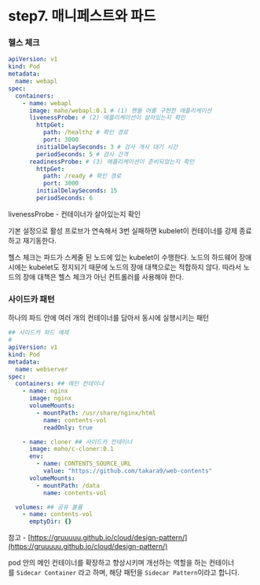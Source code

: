 # step7. 매니페스트와 파드

### 헬스 체크

```yaml
apiVersion: v1
kind: Pod
metadata:
  name: webapl
spec:
  containers:
    - name: webapl
      image: maho/webapl:0.1 # (1) 핸들 어를 구현한 애플리케이션
      livenessProbe: # (2) 애플리케이션이 살아있는지 확인
        httpGet:
          path: /healthz # 확인 경로
          port: 3000
        initialDelaySeconds: 3 # 검사 개시 대기 시간
        periodSeconds: 5 # 검사 간격
      readinessProbe: # (3) 애플리케이션이 준비되었는지 확인
        httpGet:
          path: /ready # 확인 경로
          port: 3000
        initialDelaySeconds: 15
        periodSeconds: 6
```

livenessProbe - 컨테이너가 살아있는지 확인

기본 설정으로 활성 프로브가 연속해서 3번 실패하면 kubelet이 컨테이너를 강제 종료하고 재기동한다.

헬스 체크는 파드가 스케줄 된 노드에 있는 kubelet이 수행한다. 노드의 하드웨어 장애 시에는 kubelet도 정지되기 때문에 노드의 장애 대책으로는 적합하지 않다. 따라서 노드의 장애 대책은 헬스 체크가 아닌 컨트롤러를 사용해야 한다.

### 사이드카 패턴

하나의 파드 안에 여러 개의 컨테이너를 담아서 동시에 실행시키는 패턴

```yaml
## 사이드카 파드 예제
#
apiVersion: v1
kind: Pod
metadata:
  name: webserver
spec:
  containers: ## 메인 컨테이너
    - name: nginx
      image: nginx
      volumeMounts:
        - mountPath: /usr/share/nginx/html
          name: contents-vol
          readOnly: true

    - name: cloner ## 사이드카 컨테이너
      image: maho/c-cloner:0.1
      env:
        - name: CONTENTS_SOURCE_URL
          value: "https://github.com/takara9/web-contents"
      volumeMounts:
        - mountPath: /data
          name: contents-vol

  volumes: ## 공유 볼륨
    - name: contents-vol
      emptyDir: {}
```

참고 - [https://gruuuuu.github.io/cloud/design-pattern/](https://gruuuuu.github.io/cloud/design-pattern/)

pod 안의 메인 컨테이너를 확장하고 향상시키며 개선하는 역할을 하는 컨테이너를 `Sidecar Container`
라고 하며, 해당 패턴을 `Sidecar Pattern`이라고 합니다.
